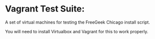 # Vagrant Test Suite:

A set of virtual machines for testing the FreeGeek Chicago install script.

You will need to install Virtualbox and Vagrant for this to work properly.
